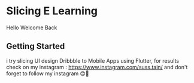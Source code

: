 # Slicing E Learning
Hello Welcome Back

## Getting Started
i try slicing UI design  Dribbble to Mobile Apps using Flutter, for results check on my instagram : https://www.instagram.com/suss.tain/ and don't forget to follow my instagram 😊🚀

